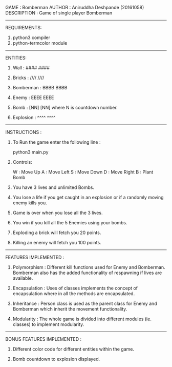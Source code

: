 GAME : Bomberman
AUTHOR : Aniruddha Deshpande (20161058)
DESCRIPTION : Game of single player Bomberman

-----------------------------------------------------

REQUIREMENTS:

1. python3 compiler
2. python-termcolor module

-----------------------------------------------------

ENTITIES:

1. Wall : ####
          ####

2. Bricks : ////
            ////

3. Bomberman : BBBB
               BBBB

4. Enemy : EEEE
           EEEE

5. Bomb : [NN]
          [NN] where N is countdown number.

6. Explosion : ^^^^
               ^^^^

-----------------------------------------------------

INSTRUCTIONS :

1. To Run the game enter the following line :

   python3 main.py

2. Controls:

   W : Move Up
   A : Move Left
   S : Move Down
   D : Move Right
   B : Plant Bomb

3. You have 3 lives and unlimited Bombs.

4. You lose a life if you get caught in an explosion or if a randomly moving enemy kills you.

5. Game is over when you lose all the 3 lives.

6. You win if you kill all the 5 Enemies using your bombs.

7. Exploding a brick will fetch you 20 points.

8. Killing an enemy will fetch you 100 points.

-----------------------------------------------------

FEATURES IMPLEMENTED :

1. Polymorphism : Different kill functions used for Enemy and Bomberman. Bomberman also has the added   functionality of respawning if lives are available.

2. Encapsulation : Uses of classes implements the concept of encapsulation where in all the methods are encapsulated.

3. Inheritance : Person class is used as the parent class for Enemy and Bomberman which inherit the movement functionality.

4. Modularity : The whole game is divided into different modules (ie. classes) to implement modularity.

-----------------------------------------------------

BONUS FEATURES IMPLEMENTED :

1. Different color code for different entities within the game.

2. Bomb countdown to explosion displayed. 
